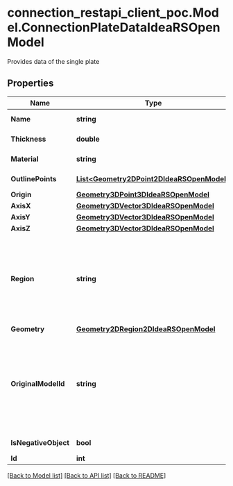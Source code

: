 # connection_restapi_client_poc.Model.ConnectionPlateDataIdeaRSOpenModel
Provides data of the single plate

## Properties

Name | Type | Description | Notes
------------ | ------------- | ------------- | -------------
**Name** | **string** | Name of the plate | [optional] 
**Thickness** | **double** | Thickness of the plate | [optional] 
**Material** | **string** | Name of the material | [optional] 
**OutlinePoints** | [**List&lt;Geometry2DPoint2DIdeaRSOpenModel&gt;**](Geometry2DPoint2DIdeaRSOpenModel.md) | Outline points | [optional] 
**Origin** | [**Geometry3DPoint3DIdeaRSOpenModel**](Geometry3DPoint3DIdeaRSOpenModel.md) |  | [optional] 
**AxisX** | [**Geometry3DVector3DIdeaRSOpenModel**](Geometry3DVector3DIdeaRSOpenModel.md) |  | [optional] 
**AxisY** | [**Geometry3DVector3DIdeaRSOpenModel**](Geometry3DVector3DIdeaRSOpenModel.md) |  | [optional] 
**AxisZ** | [**Geometry3DVector3DIdeaRSOpenModel**](Geometry3DVector3DIdeaRSOpenModel.md) |  | [optional] 
**Region** | **string** | Geometry of the plate in svg format. In next version will be mark as OBSOLETE! New use property Geometry | [optional] 
**Geometry** | [**Geometry2DRegion2DIdeaRSOpenModel**](Geometry2DRegion2DIdeaRSOpenModel.md) |  | [optional] 
**OriginalModelId** | **string** | Get or set the identification in the original model  In the case of the imported connection from another application | [optional] 
**IsNegativeObject** | **bool** | Is negative object | [optional] 
**Id** | **int** | Element Id | [optional] 

[[Back to Model list]](../README.md#documentation-for-models) [[Back to API list]](../README.md#documentation-for-api-endpoints) [[Back to README]](../README.md)


